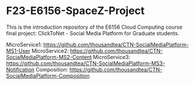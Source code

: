# F23-E6156-SpaceZ-Project
This is the introduction repository of the E6156 Cloud Computing course final project: ClickToNet - Social Media Platform for Graduate students.


MicroService1: https://github.com/thousandtea/CTN-SocialMediaPlatform-MS1-User
MicroService2: https://github.com/thousandtea/CTN-SocialMediaPlatform-MS2-Content
MicroService3: https://github.com/thousandtea/CTN-SocialMediaPlatform-MS3-Notification 
Composition: https://github.com/thousandtea/CTN-SocialMediaPlatform-Composition
